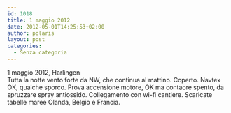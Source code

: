 ```yaml
---
id: 1018
title: 1 maggio 2012
date: 2012-05-01T14:25:53+02:00
author: polaris
layout: post
categories:
  - Senza categoria
---
```

1 maggio 2012, Harlingen  
Tutta la notte vento forte da NW, che continua al mattino. Coperto. Navtex OK, qualche sporco. Prova accensione motore, OK ma contaore spento, da spruzzare spray antiossido. Collegamento con wi-fi cantiere. Scaricate tabelle maree Olanda, Belgio e Francia.